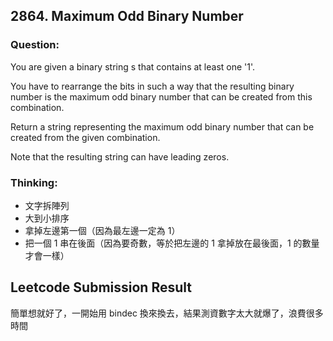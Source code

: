 ## 2864. Maximum Odd Binary Number
### Question:
You are given a binary string s that contains at least one '1'.

You have to rearrange the bits in such a way that the resulting binary number is the maximum odd binary number that can be created from this combination.

Return a string representing the maximum odd binary number that can be created from the given combination.

Note that the resulting string can have leading zeros.

### Thinking:
* 文字拆陣列
* 大到小排序
* 拿掉左邊第一個（因為最左邊一定為 1）
* 把一個 1 串在後面（因為要奇數，等於把左邊的 1 拿掉放在最後面，1 的數量才會一樣）

## Leetcode Submission Result
簡單想就好了，一開始用 bindec 換來換去，結果測資數字太大就爆了，浪費很多時間